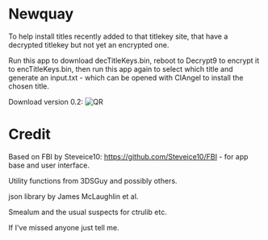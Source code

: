 # Newquay

To help install titles recently added to that titlekey site, that have a decrypted titlekey but not yet an encrypted one.

Run this app to download decTitleKeys.bin, reboot to Decrypt9 to encrypt it to encTitleKeys.bin, then run this app again to select which title and generate an input.txt - which can be opened with CIAngel to install the chosen title.

Download version 0.2:
![QR](https://raw.githubusercontent.com/hippydave/Newquay/master/qr/qrcode.0.2.png)

# Credit

Based on FBI by Steveice10: https://github.com/Steveice10/FBI - for app base and user interface.

Utility functions from 3DSGuy and possibly others.

json library by James McLaughlin et al.

Smealum and the usual suspects for ctrulib etc.

If I've missed anyone just tell me.
